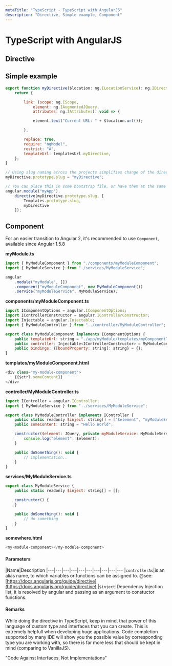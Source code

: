 ```yaml
---
metaTitle: "TypeScript - TypeScript with AngularJS"
description: "Directive, Simple example, Component"
---
```


# TypeScript with AngularJS



## Directive




## Simple example


```js
export function myDirective($location: ng.ILocationService): ng.IDirective {
    return {

        link: (scope: ng.IScope,
            element: ng.IAugmentedJQuery,
            attributes: ng.IAttributes): void => {

            element.text("Current URL: " + $location.url());

        },

        replace: true,
        require: "ngModel",
        restrict: "A",
        templateUrl: templatesUrl.myDirective,
    };
}

// Using slug naming across the projects simplifies change of the directive name
myDirective.prototype.slug = "myDirective";

// You can place this in some bootstrap file, or have them at the same file
angular.module("myApp").
    directive(myDirective.prototype.slug, [
        Templates.prototype.slug,
        myDirective
    ]);

```



## Component


For an easier transition to Angular 2, it's recommended to use `Component`, available since Angular 1.5.8

**myModule.ts**

```js
import { MyModuleComponent } from "./components/myModuleComponent";
import { MyModuleService } from "./services/MyModuleService";

angular
    .module("myModule", [])
    .component("myModuleComponent", new MyModuleComponent())
    .service("myModuleService", MyModuleService);

```

**components/myModuleComponent.ts**

```js
import IComponentOptions = angular.IComponentOptions;
import IControllerConstructor = angular.IControllerConstructor;
import Injectable = angular.Injectable;
import { MyModuleController } from "../controller/MyModuleController";

export class MyModuleComponent implements IComponentOptions {
    public templateUrl: string = "./app/myModule/templates/myComponentTemplate.html";
    public controller: Injectable<IControllerConstructor> = MyModuleController;
    public bindings: {[boundProperty: string]: string} = {};
}

```

**templates/myModuleComponent.html**

```js
<div class="my-module-component">
    {{$ctrl.someContent}}
</div>

```

**controller/MyModuleController.ts**

```js
import IController = angular.IController;
import { MyModuleService } from "../services/MyModuleService";

export class MyModuleController implements IController {
    public static readonly $inject: string[] = ["$element", "myModuleService"];
    public someContent: string = "Hello World";

    constructor($element: JQuery, private myModuleService: MyModuleService) {
        console.log("element", $element);
    }

    public doSomething(): void {
        // implementation..
    }
}

```

**services/MyModuleService.ts**

```js
export class MyModuleService {
    public static readonly $inject: string[] = [];

    constructor() {
    }

    public doSomething(): void {
        // do something
    }
}

```

**somewhere.html**

```js
<my-module-component></my-module-component>

```



#### Parameters


|Name|Description
|---|---|---|---|---|---|---|---|---|---
|`controllerAs`|is an alias name, to which variables or functions can be assigned to. @see: [https://docs.angularjs.org/guide/directive](https://docs.angularjs.org/guide/directive)
|`$inject`|Dependency Injection list, it is resolved by angular and passing as an argument to constuctor functions.



#### Remarks


While doing the directive in TypeScript, keep in mind, that power of this language of custom type and interfaces that you can create. This is extremely helpfull when developing huge applications. Code completion supported by many IDE will show you the possible value by corresponding type you are working with, so there is far more less that should be kept in mind (comparing to VanillaJS).

"Code Against Interfaces, Not Implementations"

